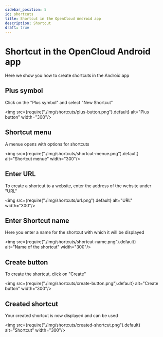 ```yaml
---
sidebar_position: 5
id: shortcuts
title: Shortcut in the OpenCloud Android app
description: Shortcut
draft: true
---
```


# Shortcut in the OpenCloud Android app

Here we show you how to create shortcuts in the Android app

## Plus symbol

Click on the "Plus symbol" and select "New Shortcut"

<img src={require("./img/shortcuts/plus-button.png").default} alt="Plus button" width="300"/>

## Shortcut menu

A menue opens with options for shortcuts

<img src={require("./img/shortcuts/shortcut-menue.png").default} alt="Shortcut menue" width="300"/>

## Enter URL

To create a shortcut to a website, enter the address of the website under "URL"

<img src={require("./img/shortcuts/url.png").default} alt="URL" width="300"/>

## Enter Shortcut name

Here you enter a name for the shortcut with which it will be displayed

<img src={require("./img/shortcuts/shortcut-name.png").default} alt="Name of the shortcut" width="300"/>

## Create button

To create the shortcut, click on "Create"

<img src={require("./img/shortcuts/create-button.png").default} alt="Create button" width="300"/>

## Created shortcut

Your created shortcut is now displayed and can be used

<img src={require("./img/shortcuts/created-shortcut.png").default} alt="Shortcut" width="300"/>
